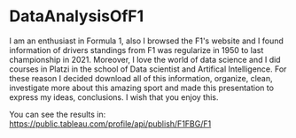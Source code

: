 # DataAnalysisOfF1

I am an enthusiast in Formula 1, also I browsed the F1's website and I found information of drivers standings from F1 was regularize in 1950 to last championship in 2021. Moreover, I love the world of data science and I did courses in Platzi in the school of Data scientist and Artifical Intelligence. For these reason I decided download all of this information, organize, clean, investigate more about this amazing sport and made this presentation to express my ideas, conclusions. I wish that you enjoy this. 

You can see the results in:
https://public.tableau.com/profile/api/publish/F1FBG/F1
